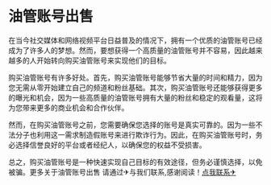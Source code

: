 # 油管账号出售

在当今社交媒体和网络视频平台日益普及的情况下，拥有一个优质的油管账号已经成为了许多人的梦想。然而，要想获得一个高质量的油管账号并不容易，因此越来越多的人开始转向购买油管账号来实现他们的目标。

购买油管账号有许多好处。首先，购买油管账号能够节省大量的时间和精力，因为您无需从零开始建立自己的频道和粉丝基础。其次，购买油管账号还能够获得更多的曝光和机会，因为一些高质量的油管账号拥有大量的粉丝和稳定的观看量，这将为您带来更多的商业机会和合作伙伴。

然而，在购买油管账号之前，您需要确保您选择的账号是真实可靠的。因为一些不法分子也利用这一需求制造假账号来进行欺诈行为。因此，在购买油管账号时，务必选择信誉良好的平台或者经纪人，以确保您的权益不受损害。

总之，购买油管账号是一种快速实现自己目标的有效途径，但务必谨慎选择，以免被骗。更多关于油管账号出售 请通过✈与我们联系,感谢阅读！[点我联系✈](https://mail.G208.com)